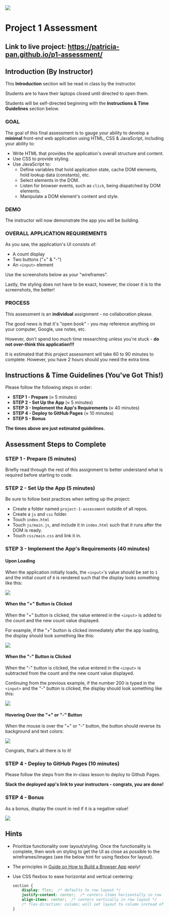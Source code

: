<img src="https://i.imgur.com/sX12DTc.png">

# Project 1 Assessment

## Link to live project: https://patricia-pan.github.io/p1-assessment/

## Introduction (By Instructor)

This **Introduction** section will be read in class by the instructor.

Students are to have their laptops closed until directed to open them.

Students will be self-directed beginning with the **Instructions & Time Guidelines** section below.

### GOAL

The goal of this final assessment is to gauge your ability to develop a **minimal** front-end web application using HTML, CSS & JavaScript, including your ability to:

- Write HTML that provides the application's overall structure and content. 
- Use CSS to provide styling.
- Use JavaScript to:
	- Define variables that hold application state, cache DOM elements, hold lookup data (constants), etc.
	- Select elements in the DOM.
	- Listen for browser events, such as `click`, being dispatched by DOM elements.
	- Manipulate a DOM element's content and style. 

### DEMO

The instructor will now demonstrate the app you will be building.

### OVERALL APPLICATION REQUIREMENTS

As you saw, the application's UI consists of:

- A count display
- Two buttons ("+" & "-")
- An `<input>` element

Use the screenshots below as your "wireframes".

Lastly, the styling does not have to be exact, however, the closer it is to the screenshots, the better!

### PROCESS

This assessment is an **individual** assignment - no collaboration please.

The good news is that it's "open book" - you may reference anything on your computer, Google, use notes, etc. 

However, don't spend too much time researching unless you're stuck - **do not over-think this application!!!**

It is estimated that this project assessment will take 60 to 90 minutes to complete. However, you have 2 hours should you need the extra time.

## Instructions & Time Guidelines (You've Got This!)

Please follow the following steps in order:

- **STEP 1 - Prepare** (&asymp; 5 minutes)
- **STEP 2 - Set Up the App** (&asymp; 5 minutes)
- **STEP 3 - Implement the App's Requirements** (&asymp; 40 minutes)
- **STEP 4 - Deploy to GitHub Pages** (&asymp; 10 minutes)
- **STEP 5 - Bonus**

**The times above are just estimated guidelines.**

## Assessment Steps to Complete

### STEP 1 - Prepare (5 minutes)

Briefly read through the rest of this assignment to better understand what is required before starting to code.

### STEP 2 - Set Up the App (5 minutes)

Be sure to follow best practices when setting up the project:

- Create a folder named `project-1-assessment` outside of all repos.
- Create a `js` and `css` folder.
- Touch `index.html`
- Touch `js/main.js`, and include it in `index.html` such that it runs after the DOM is ready.
- Touch `css/main.css` and link it in.

### STEP 3 - Implement the App's Requirements (40 minutes)

#### Upon Loading

When the application initially loads, the `<input>`'s value should be set to `1` and the initial count of `0` is rendered such that the display looks something like this:

<img src="https://i.imgur.com/nsLfnoG.png">

#### When the "+" Button is Clicked

When the "+" button is clicked, the value entered in the `<input>` is added to the count and the new count value displayed.

For example, if the "+" button is clicked immediately after the app loading, the display should look something like this:

<img src="https://i.imgur.com/xNdlBn2.png">

#### When the "-" Button is Clicked

When the "-" button is clicked, the value entered in the `<input>` is subtracted from the count and the new count value displayed.

Continuing from the previous example, if the number 200 is typed in the `<input>` and the "-" button is clicked, the display should look something like this:

<img src="https://i.imgur.com/QjtcAJT.png">

#### Hovering Over the "+" or "-" Button

When the mouse is over the "+" or "-" button, the button should reverse its background and text colors:

<img src="https://i.imgur.com/agT3aGX.png">

Congrats, that's all there is to it!

### STEP 4 - Deploy to GitHub Pages (10 minutes)

Please follow the steps from the in-class lesson to deploy to Github Pages.

**Slack the deployed app's link to your instructors - congrats, you are done!**

### STEP 4 - Bonus

As a bonus, display the count in red if it is a negative value!

<img src="https://i.imgur.com/LCSG1Wg.png">

## Hints

- Prioritize functionality over layout/styling. Once the functionality is complete, then work on styling to get the UI as close as possible to the wireframes/images (see the below hint for using flexbox for layout).
- The principles in [Guide on How to Build a Browser App](https://github.com/ga-students/wdi-dt-57/blob/master/work/w01/d5/03-guide-to-building-a-browser-app.md) apply!
- Use CSS flexbox to ease horizontal and vertical centering:

	```css
	section {
		display: flex;  /* defaults to row layout */
		justify-content: center;  /* centers items horizontally in row layout */
		align-items: center;  /* centers vertically in row layout */
		/* flex-direction: column; will set layout to column instead of row */
	}
	```
